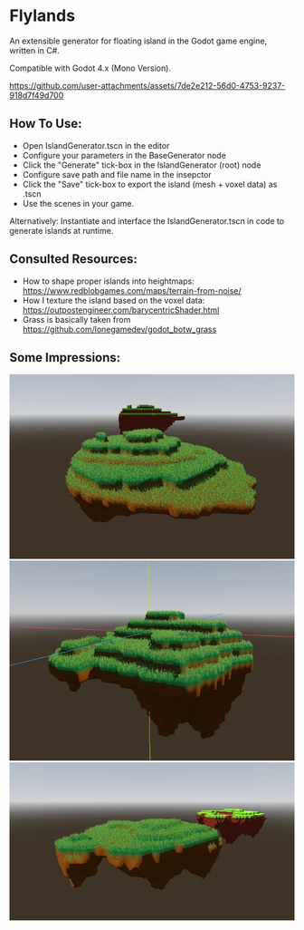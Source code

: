 # Flylands
An extensible generator for floating island in the Godot game engine, written in C#.

Compatible with Godot 4.x (Mono Version).


https://github.com/user-attachments/assets/7de2e212-56d0-4753-9237-918d7f49d700


## How To Use:
* Open IslandGenerator.tscn in the editor
* Configure your parameters in the BaseGenerator node
* Click the "Generate" tick-box in the IslandGenerator (root) node
* Configure save path and file name in the insepctor
* Click the "Save" tick-box to export the island (mesh + voxel data) as .tscn
* Use the scenes in your game.

Alternatively: Instantiate and interface the IslandGenerator.tscn in code to generate islands at runtime.

## Consulted Resources:
* How to shape proper islands into heightmaps: https://www.redblobgames.com/maps/terrain-from-noise/
* How I texture the island based on the voxel data: https://outpostengineer.com/barycentricShader.html
* Grass is basically taken from https://github.com/lonegamedev/godot_botw_grass

## Some Impressions:
![image demonstration](./Media/flylands_1.webp)
![image demonstration](./Media/flylands_2.webp)
![image demonstration](./Media/flylands_3.webp)

